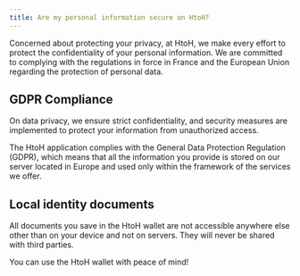 ```yaml
---
title: Are my personal information secure on HtoH?
---
```


Concerned about protecting your privacy, at HtoH, we make every effort to protect the confidentiality of your personal information. We are committed to complying with the regulations in force in France and the European Union regarding the protection of personal data.

## GDPR Compliance

On data privacy, we ensure strict confidentiality, and security measures are implemented to protect your information from unauthorized access.

The HtoH application complies with the General Data Protection Regulation (GDPR), which means that all the information you provide is stored on our server located in Europe and used only within the framework of the services we offer.

## Local identity documents

All documents you save in the HtoH wallet are not accessible anywhere else other than on your device and not on servers. They will never be shared with third parties.

You can use the HtoH wallet with peace of mind!